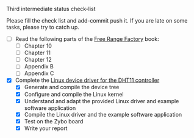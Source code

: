 <!--
Copyright (C) Telecom Paris
Copyright (C) Renaud Pacalet (renaud.pacalet@telecom-paris.fr)

This file must be used under the terms of the CeCILL. This source
file is licensed as described in the file COPYING, which you should
have received as part of this distribution. The terms are also
available at:
http://www.cecill.info/licences/Licence_CeCILL_V1.1-US.txt
-->

Third intermediate status check-list

Please fill the check list and add-commit push it. If you are late on some tasks, please try to catch up.

* [ ] Read the following parts of the [Free Range Factory] book:
   * [ ] Chapter 10
   * [ ] Chapter 11
   * [ ] Chapter 12
   * [ ] Appendix B
   * [ ] Appendix C
* [x] Complete the [Linux device driver for the DHT11 controller](vhdl/lab09)
   * [x] Generate and compile the device tree
   * [x] Configure and compile the Linux kernel
   * [x] Understand and adapt the provided Linux driver and example software application
   * [x] Compile the Linux driver and the example software application
   * [x] Test on the Zybo board
   * [x] Write your report

[Free Range Factory]: doc/data/free_range_vhdl.pdf

<!-- vim: set tabstop=4 softtabstop=4 shiftwidth=4 expandtab textwidth=0: -->
